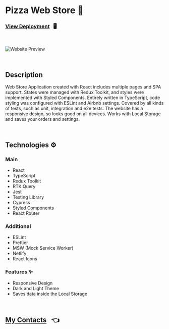 # Pizza Web Store 🍕

### [View Deployment](https://pizza-store-application.netlify.app/) &nbsp; 🖥️

<br/>

![Website Preview](/public/assets/readme.png)

<br/>

## Description

Web Store Application created with React includes multiple pages and SPA support. States were managed with Redux Toolkit, and styles were implemented with Styled Components. Entirely written in TypeScript, code styling was configured with ESLint and Airbnb settings. Covered by all kinds of tests, such as unit, integration and e2e tests. The website has a responsive design, so looks good on all devices. Works with Local Storage and saves your orders and settings.

<br/>

## Technologies ⚙️

### Main

- React
- TypeScript
- Redux Toolkit
- RTK Query
- Jest
- Testing Library
- Cypress
- Styled Components
- React Router

### Additional

- ESLint
- Prettier
- MSW (Mock Service Worker)
- Netlify
- React Icons

### Features ✨

- Responsive Design
- Dark and Light Theme
- Saves data inside the Local Storage

<br/>

## [My Contacts](https://github.com/AlexandrSpevakov#contact-me) &nbsp; 👈

